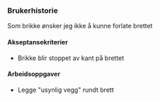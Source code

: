 ### Brukerhistorie
Som brikke ønsker jeg ikke å kunne forlate brettet

#### Akseptansekriterier
- Brikke blir stoppet av kant på brettet

#### Arbeidsoppgaver
- Legge "usynlig vegg" rundt brett